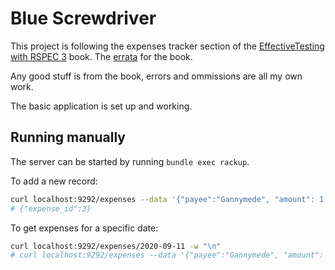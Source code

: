 # Blue Screwdriver

This project is following the expenses tracker section of the [EffectiveTesting with RSPEC 3](https://pragprog.com/titles/rspec3/effective-testing-with-rspec-3/) book. The [errata](https://pragprog.com/cms/errata/rspec3-errata/) for the book.

Any good stuff is from the book, errors and ommissions are all my own work.

The basic application is set up and working.

## Running manually

The server can be started by running `bundle exec rackup`.

To add a new record:

```bash
curl localhost:9292/expenses --data '{"payee":"Gannymede", "amount": 1.25, "date":"2020-09-11"}' -w "\n"
# {"expense_id":3}
```

To get expenses for a specific date:

```bash
curl localhost:9292/expenses/2020-09-11 -w "\n"
# curl localhost:9292/expenses --data '{"payee":"Gannymede", "amount": 1.25, "date":"2020-09-11"}' -w "\n"
```
